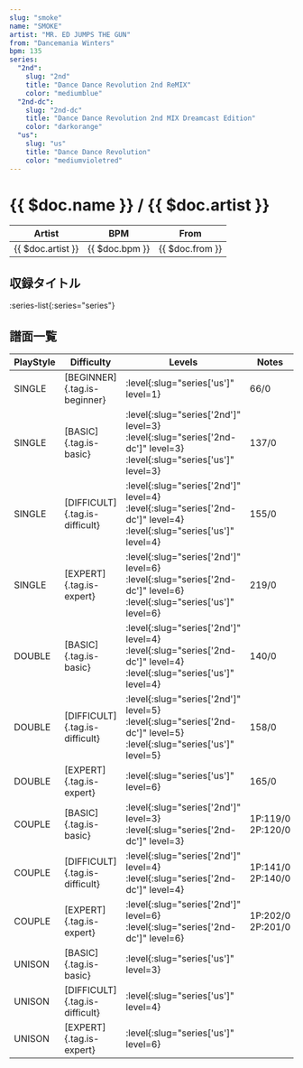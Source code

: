 ```yaml
---
slug: "smoke"
name: "SMOKE"
artist: "MR. ED JUMPS THE GUN"
from: "Dancemania Winters"
bpm: 135
series:
  "2nd":
    slug: "2nd"
    title: "Dance Dance Revolution 2nd ReMIX"
    color: "mediumblue"
  "2nd-dc":
    slug: "2nd-dc"
    title: "Dance Dance Revolution 2nd MIX Dreamcast Edition"
    color: "darkorange"
  "us":
    slug: "us"
    title: "Dance Dance Revolution"
    color: "mediumvioletred"
---
```


# {{ $doc.name }} / {{ $doc.artist }}

|Artist|BPM|From|
|------|---|----|
|{{ $doc.artist }}|{{ $doc.bpm }}|{{ $doc.from }}|

## 収録タイトル

:series-list{:series="series"}

## 譜面一覧

|PlayStyle|Difficulty|Levels|Notes|Movie|
|---------|----------|------|-----|-----|
|SINGLE|[BEGINNER]{.tag.is-beginner}|:level{:slug="series['us']" level=1}|66/0||
|SINGLE|[BASIC]{.tag.is-basic}|:level{:slug="series['2nd']" level=3} :level{:slug="series['2nd-dc']" level=3} :level{:slug="series['us']" level=3}|137/0||
|SINGLE|[DIFFICULT]{.tag.is-difficult}|:level{:slug="series['2nd']" level=4} :level{:slug="series['2nd-dc']" level=4} :level{:slug="series['us']" level=4}|155/0||
|SINGLE|[EXPERT]{.tag.is-expert}|:level{:slug="series['2nd']" level=6} :level{:slug="series['2nd-dc']" level=6} :level{:slug="series['us']" level=6}|219/0||
|DOUBLE|[BASIC]{.tag.is-basic}|:level{:slug="series['2nd']" level=4} :level{:slug="series['2nd-dc']" level=4} :level{:slug="series['us']" level=4}|140/0||
|DOUBLE|[DIFFICULT]{.tag.is-difficult}|:level{:slug="series['2nd']" level=5} :level{:slug="series['2nd-dc']" level=5} :level{:slug="series['us']" level=5}|158/0||
|DOUBLE|[EXPERT]{.tag.is-expert}|:level{:slug="series['us']" level=6}|165/0||
|COUPLE|[BASIC]{.tag.is-basic}|:level{:slug="series['2nd']" level=3} :level{:slug="series['2nd-dc']" level=3}|1P:119/0 2P:120/0||
|COUPLE|[DIFFICULT]{.tag.is-difficult}|:level{:slug="series['2nd']" level=4} :level{:slug="series['2nd-dc']" level=4}|1P:141/0 2P:140/0||
|COUPLE|[EXPERT]{.tag.is-expert}|:level{:slug="series['2nd']" level=6} :level{:slug="series['2nd-dc']" level=6}|1P:202/0 2P:201/0||
|UNISON|[BASIC]{.tag.is-basic}|:level{:slug="series['us']" level=3}|||
|UNISON|[DIFFICULT]{.tag.is-difficult}|:level{:slug="series['us']" level=4}|||
|UNISON|[EXPERT]{.tag.is-expert}|:level{:slug="series['us']" level=6}|||
